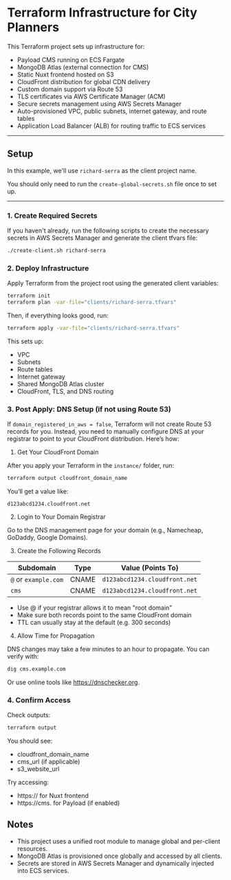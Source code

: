# Terraform Infrastructure for City Planners

This Terraform project sets up infrastructure for:
- Payload CMS running on ECS Fargate  
- MongoDB Atlas (external connection for CMS)  
- Static Nuxt frontend hosted on S3  
- CloudFront distribution for global CDN delivery  
- Custom domain support via Route 53  
- TLS certificates via AWS Certificate Manager (ACM)  
- Secure secrets management using AWS Secrets Manager  
- Auto-provisioned VPC, public subnets, internet gateway, and route tables  
- Application Load Balancer (ALB) for routing traffic to ECS services  

---

## Setup

In this example, we'll use `richard-serra` as the client project name.

You should only need to run the `create-global-secrets.sh` file once to set up.

---

### 1. Create Required Secrets

If you haven't already, run the following scripts to create the necessary secrets in AWS Secrets Manager and generate the client tfvars file:

```bash
./create-client.sh richard-serra
```

### 2. Deploy Infrastructure

Apply Terraform from the project root using the generated client variables:

```bash
terraform init
terraform plan -var-file="clients/richard-serra.tfvars"
```

Then, if everything looks good, run:

```bash
terraform apply -var-file="clients/richard-serra.tfvars"
```

This sets up:

* VPC
* Subnets
* Route tables
* Internet gateway
* Shared MongoDB Atlas cluster
* CloudFront, TLS, and DNS routing

### 3. Post Apply: DNS Setup (if not using Route 53)
If `domain_registered_in_aws = false`, Terraform will not create Route 53 records for you. Instead, you need to manually configure DNS at your registrar to point to your CloudFront distribution. Here’s how:

1. Get Your CloudFront Domain

After you apply your Terraform in the `instance/` folder, run:

```bash
terraform output cloudfront_domain_name
```

You’ll get a value like:

```
d123abcd1234.cloudfront.net
```

2. Login to Your Domain Registrar

Go to the DNS management page for your domain (e.g., Namecheap, GoDaddy, Google Domains).

3. Create the Following Records

| Subdomain            | Type  | Value (Points To)             |
| -------------------- | ----- | ----------------------------- |
| `@` or `example.com` | CNAME | `d123abcd1234.cloudfront.net` |
| `cms`                | CNAME | `d123abcd1234.cloudfront.net` |

* Use @ if your registrar allows it to mean "root domain"
* Make sure both records point to the same CloudFront domain
* TTL can usually stay at the default (e.g. 300 seconds)

4. Allow Time for Propagation

DNS changes may take a few minutes to an hour to propagate. You can verify with:

```bash
dig cms.example.com
```

Or use online tools like https://dnschecker.org.

### 4. Confirm Access
Check outputs:

```bash
terraform output
```

You should see:

* cloudfront_domain_name
* cms_url (if applicable)
* s3_website_url

Try accessing:

* https://<your-client-domain> for Nuxt frontend
* https://cms.<your-client-domain> for Payload (if enabled)

## Notes

* This project uses a unified root module to manage global and per-client resources.
* MongoDB Atlas is provisioned once globally and accessed by all clients.
* Secrets are stored in AWS Secrets Manager and dynamically injected into ECS services.
